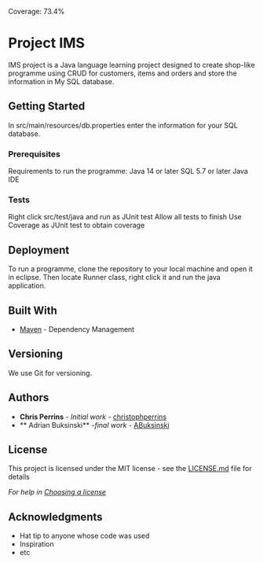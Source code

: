 Coverage: 73.4%
# Project IMS

IMS project is a Java language learning project designed to create shop-like programme using CRUD for customers, items and orders and store the information in My SQL database.

## Getting Started
In src/main/resources/db.properties enter the information for your SQL database.

### Prerequisites
Requirements to run the programme:
Java 14 or later
SQL 5.7 or later
Java IDE

###  Tests 
Right click src/test/java and run as JUnit test
Allow all  tests to finish
Use Coverage as JUnit test to obtain coverage

## Deployment

To run a programme, clone the repository to  your local machine and open it in eclipse. Then locate Runner class, right click it and run the java application.

## Built With

* [Maven](https://maven.apache.org/) - Dependency Management

## Versioning

We use Git for versioning.

## Authors

* **Chris Perrins** - *Initial work* - [christophperrins](https://github.com/christophperrins)
* ** Adrian Buksinski** -*final work* - [ABuksinski](https://github.com/ABuksinski)

## License

This project is licensed under the MIT license - see the [LICENSE.md](LICENSE.md) file for details 

*For help in [Choosing a license](https://choosealicense.com/)*

## Acknowledgments

* Hat tip to anyone whose code was used
* Inspiration
* etc
